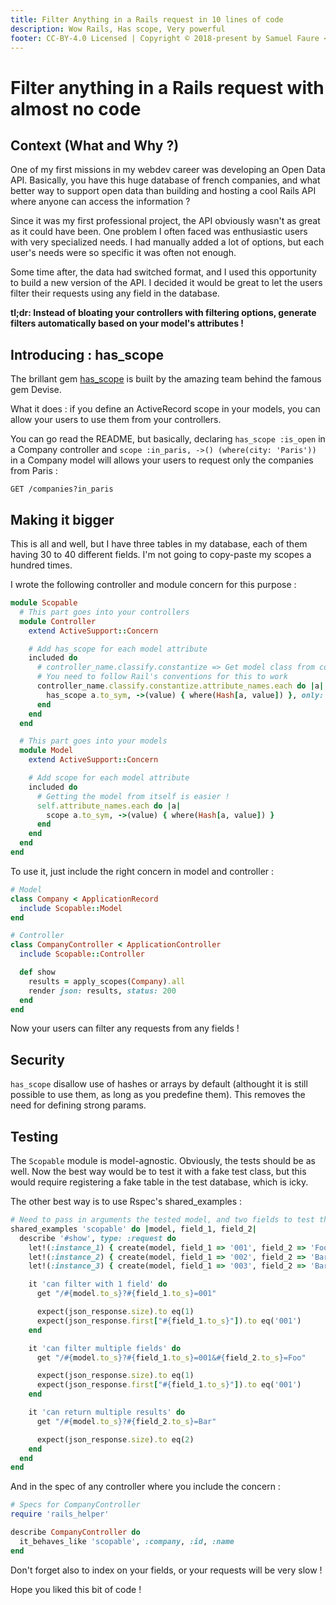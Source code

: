 ```yaml
---
title: Filter Anything in a Rails request in 10 lines of code
description: Wow Rails, Has scope, Very powerful
footer: CC-BY-4.0 Licensed | Copyright © 2018-present by Samuel Faure <3
---
```

# Filter anything in a Rails request with almost no code

## Context (What and Why ?)

One of my first missions in my webdev career was developing an Open Data API.
Basically, you have this huge database of french companies, and
what better way to support open data than building and hosting a cool Rails API
where anyone can access the information ?

Since it was my first professional project, the API obviously wasn't as great as it could have been. One problem I often faced was enthusiastic users with very specialized needs. I had manually added a lot of options, but each user's needs were so specific it was often not enough.

Some time after, the data had switched format, and I used this opportunity to build a new version of the API. I decided it would be great to let the users filter their requests using any field in the database.

**tl;dr: Instead of bloating your controllers with filtering options, generate filters automatically based on your model's attributes !**

## Introducing : has_scope

The brillant gem [has_scope](https://github.com/plataformatec/has_scope) is built by the amazing team behind the famous gem Devise.

What it does : if you define an ActiveRecord scope in your models, you can allow your users to
use them from your controllers.

You can go read the README, but basically, declaring `has_scope :is_open` in a Company controller and
`scope :in_paris, ->() (where(city: 'Paris'))` in a Company model will allows your users to request only the companies from Paris :

`GET /companies?in_paris`

## Making it bigger

This is all and well, but I have three tables in my database, each of them having 30 to 40 different fields. I'm not going to copy-paste my scopes a hundred times.

I wrote the following controller and module concern for this purpose :

```ruby
module Scopable
  # This part goes into your controllers
  module Controller
    extend ActiveSupport::Concern

    # Add has_scope for each model attribute
    included do
      # controller_name.classify.constantize => Get model class from controller
      # You need to follow Rail's conventions for this to work
      controller_name.classify.constantize.attribute_names.each do |a|
        has_scope a.to_sym, ->(value) { where(Hash[a, value]) }, only: :show
      end
    end
  end

  # This part goes into your models
  module Model
    extend ActiveSupport::Concern

    # Add scope for each model attribute
    included do
      # Getting the model from itself is easier !
      self.attribute_names.each do |a|
        scope a.to_sym, ->(value) { where(Hash[a, value]) }
      end
    end
  end
end
```

To use it, just include the right concern in model and controller :

```ruby
# Model
class Company < ApplicationRecord
  include Scopable::Model
end
```

```ruby
# Controller
class CompanyController < ApplicationController
  include Scopable::Controller

  def show
    results = apply_scopes(Company).all
    render json: results, status: 200
  end
end
```

Now your users can filter any requests from any fields !

## Security

`has_scope` disallow use of hashes or arrays by default (althought it is still
possible to use them, as long as you predefine them). This removes the need for
defining strong params.

## Testing

The `Scopable` module is model-agnostic. Obviously, the tests should be as well.
Now the best way would be to test it with a fake test class, but this would
require registering a fake table in the test database, which is icky.

The other best way is to use Rspec's shared_examples :

```ruby
# Need to pass in arguments the tested model, and two fields to test the filtering
shared_examples 'scopable' do |model, field_1, field_2|
  describe '#show', type: :request do
    let!(:instance_1) { create(model, field_1 => '001', field_2 => 'Foo') }
    let!(:instance_2) { create(model, field_1 => '002', field_2 => 'Bar') }
    let!(:instance_3) { create(model, field_1 => '003', field_2 => 'Bar') }

    it 'can filter with 1 field' do
      get "/#{model.to_s}?#{field_1.to_s}=001"

      expect(json_response.size).to eq(1)
      expect(json_response.first["#{field_1.to_s}"]).to eq('001')
    end

    it 'can filter multiple fields' do
      get "/#{model.to_s}?#{field_1.to_s}=001&#{field_2.to_s}=Foo"

      expect(json_response.size).to eq(1)
      expect(json_response.first["#{field_1.to_s}"]).to eq('001')
    end

    it 'can return multiple results' do
      get "/#{model.to_s}?#{field_2.to_s}=Bar"

      expect(json_response.size).to eq(2)
    end
  end
end

```

And in the spec of any controller where you include the concern :

```ruby
# Specs for CompanyController
require 'rails_helper'

describe CompanyController do
  it_behaves_like 'scopable', :company, :id, :name
end
```

Don't forget also to index on your fields, or your requests will be very slow !

Hope you liked this bit of code !
